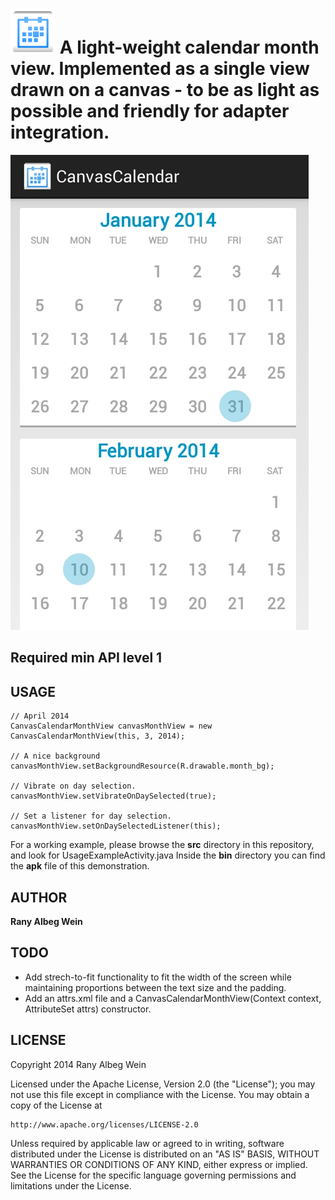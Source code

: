 ![Alt text](res/drawable-hdpi/ic_launcher.png "Icon") A light-weight calendar month view. Implemented as a single view drawn on a canvas - to be as light as possible and friendly for adapter integration.
===================

![Alt text](screenshot.jpg "CanvasCalendar Samsung Galaxy S2")

Required min API level 1
-------------------------

USAGE
------
    // April 2014
    CanvasCalendarMonthView canvasMonthView = new CanvasCalendarMonthView(this, 3, 2014);

    // A nice background
    canvasMonthView.setBackgroundResource(R.drawable.month_bg);

    // Vibrate on day selection.
    canvasMonthView.setVibrateOnDaySelected(true);

    // Set a listener for day selection.
    canvasMonthView.setOnDaySelectedListener(this);

For a working example, please browse the **src** directory in this repository, and look for UsageExampleActivity.java
Inside the **bin** directory you can find the **apk** file of this demonstration.

AUTHOR
-------

**Rany Albeg Wein**

TODO
-----

- Add strech-to-fit functionality to fit the width of the screen while maintaining proportions between the text size and the padding.
- Add an attrs.xml file and a CanvasCalendarMonthView(Context context, AttributeSet attrs) constructor.


LICENSE
--------

Copyright 2014 Rany Albeg Wein

Licensed under the Apache License, Version 2.0 (the "License");
you may not use this file except in compliance with the License.
You may obtain a copy of the License at

    http://www.apache.org/licenses/LICENSE-2.0

Unless required by applicable law or agreed to in writing, software
distributed under the License is distributed on an "AS IS" BASIS,
WITHOUT WARRANTIES OR CONDITIONS OF ANY KIND, either express or implied.
See the License for the specific language governing permissions and
limitations under the License.

